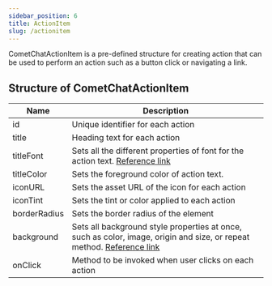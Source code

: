 ```yaml
---
sidebar_position: 6
title: ActionItem
slug: /actionitem
---
```


CometChatActionItem is a pre-defined structure for creating action that can be used to perform an action such as a button click or navigating a link.

## Structure of CometChatActionItem

| Name | Description | 
| ---- | ---- | 
| id | Unique identifier for each action | 
| title | Heading text for each action | 
| titleFont | Sets all the different properties of font for the action text. [Reference link](https://developer.mozilla.org/en-US/docs/Web/CSS/font) | 
| titleColor | Sets the foreground color of action text. | 
| iconURL | Sets the asset URL of the icon for each action | 
| iconTint | Sets the tint or color applied to each action | 
| borderRadius | Sets the border radius of the element | 
| background | Sets all background style properties at once, such as color, image, origin and size, or repeat method. [Reference link](https://developer.mozilla.org/en-US/docs/Web/CSS/background) | 
| onClick | Method to be invoked when user clicks on each action | 
